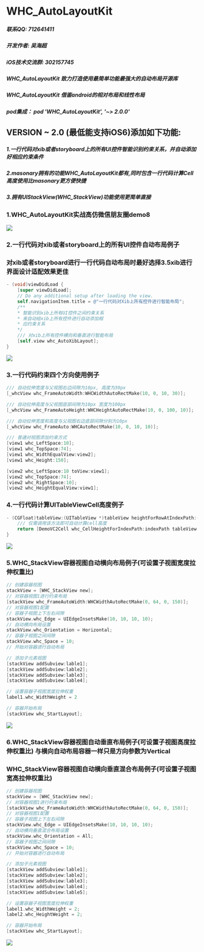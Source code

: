 # WHC_AutoLayoutKit

##### 联系QQ: 712641411
##### 开发作者: 吴海超
##### iOS技术交流群: 302157745

##### WHC_AutoLayoutKit 致力打造使用最简单功能最强大的自动布局开源库
##### WHC_AutoLayoutKit 借鉴android的相对布局和线性布局
##### pod集成： pod 'WHC_AutoLayoutKit', '~> 2.0.0'

## VERSION ~ 2.0 (最低能支持iOS6)添加如下功能:
##### 1.一行代码对xib或者storyboard上的所有UI控件智能识别约束关系，并自动添加好相应约束条件
##### 2.masonary拥有的功能WHC_AutoLayoutKit都有,同时包含一行代码计算Cell高度使用比masonary更方便快捷
##### 3.拥有UIStackView(WHC_StackView)功能使用更简单直接

### 1.WHC_AutoLayoutKit实战高仿微信朋友圈demo8

![](https://github.com/netyouli/WHC_AutoLayoutKit/blob/master/Gif/e.gif)

### 2.一行代码对xib或者storyboard上的所有UI控件自动布局例子
###   对xib或者storyboard进行一行代码自动布局时最好选择3.5xib进行界面设计适配效果更佳
```objective-c
- (void)viewDidLoad {
    [super viewDidLoad];
    // Do any additional setup after loading the view.
    self.navigationItem.title = @"一行代码对Xib上所有控件进行智能布局";
    /**
    * 智能识别xib上所有UI控件之间约束关系
    * 来自动给xib上所有控件进行自动添加相
    * 应约束关系
    */
    /// 对xib上所有控件横向和垂直进行智能布局
    [self.view whc_AutoXibLayout];
}

```
![](https://github.com/netyouli/WHC_AutoLayoutKit/blob/master/Gif/d.gif)

### 3.一行代码约束四个方向使用例子
```objective-c
/// 自动拉伸宽度与父视图右边间隙为10px, 高度为30px
[_whcView whc_FrameAutoWidth:WHCWidthAutoRectMake(10, 0, 10, 30)];

/// 自动拉伸高度与父视图底部间隙为10px 宽度为100px
[_whcView whc_FrameAutoHeight:WHCHeightAutoRectMake(10, 0, 100, 10)];

/// 自动拉伸宽度和高度与父视图右边底部间隙分别为10px
[_whcView whc_FrameAuto:WHCAutoRectMake(10, 0, 10, 10)];

/// 普通对视图添加约束方式
[view1 whc_LeftSpace:10];
[view1 whc_TopSpace:74];
[view1 whc_WidthEqualView:view2];
[view1 whc_Height:150];

[view2 whc_LeftSpace:10 toView:view1];
[view2 whc_TopSpace:74];
[view2 whc_RightSpace:10];
[view2 whc_HeightEqualView:view1];
```
### 4.一行代码计算UITableViewCell高度例子

```objective-c
- (CGFloat)tableView:(UITableView *)tableView heightForRowAtIndexPath:(NSIndexPath *)indexPath {
    /// 仅需调用该方法即可自动计算cell高度
    return [DemoVC2Cell whc_CellHeightForIndexPath:indexPath tableView:tableView];
}

```
![](https://github.com/netyouli/WHC_AutoLayoutKit/blob/master/Gif/a.gif)

### 5.WHC_StackView容器视图自动横向布局例子(可设置子视图宽度拉伸权重比)
```objective-c
// 创建容器视图
stackView = [WHC_StackView new];
// 对容器视图1进行约束布局
[stackView whc_FrameAutoWidth:WHCWidthAutoRectMake(0, 64, 0, 150)];
// 对容器视图1配置
// 容器子视图上下左右间隙
stackView.whc_Edge = UIEdgeInsetsMake(10, 10, 10, 10);
// 自动横向布局设置
stackView.whc_Orientation = Horizontal;
// 容器子视图之间间隙
stackView.whc_Space = 10; 
// 开始对容器进行自动布局

// 添加子元素视图
[stackView addSubview:lable1];
[stackView addSubview:lable2];
[stackView addSubview:lable3];
[stackView addSubview:lable4];

// 设置容器子视图宽度拉伸权重
label1.whc_WidthWeight = 2

// 容器开始布局
[stackView whc_StartLayout];
```
![](https://github.com/netyouli/WHC_AutoLayoutKit/blob/master/Gif/c.gif)

### 6.WHC_StackView容器视图自动垂直布局例子(可设置子视图高度拉伸权重比) 与横向自动布局容器一样只是方向参数为Vertical
###   WHC_StackView容器视图自动横向垂直混合布局例子(可设置子视图宽高拉伸权重比)
```objective-c
// 创建容器视图
stackView = [WHC_StackView new];
// 对容器视图1进行约束布局
[stackView whc_FrameAutoWidth:WHCWidthAutoRectMake(0, 64, 0, 150)];
// 对容器视图1配置
// 容器子视图上下左右间隙
stackView.whc_Edge = UIEdgeInsetsMake(10, 10, 10, 10);
// 自动横向垂直混合布局设置
stackView.whc_Orientation = All;
// 容器子视图之间间隙
stackView.whc_Space = 10; 
// 开始对容器进行自动布局

// 添加子元素视图
[stackView addSubview:lable1];
[stackView addSubview:lable2];
[stackView addSubview:lable3];
[stackView addSubview:lable4];
[stackView addSubview:lable5];

// 设置容器子视图宽度拉伸权重
label1.whc_WidthWeight = 2;
label2.whc_HeightWeight = 2;

// 容器开始布局
[stackView whc_StartLayout];
```
![](https://github.com/netyouli/WHC_AutoLayoutKit/blob/master/Gif/b.gif)
